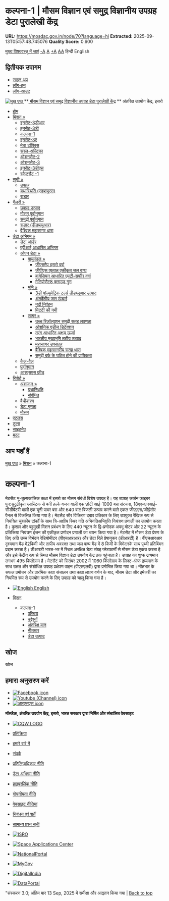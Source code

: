 # कल्पना-1 | मौसम विज्ञान एवं समुद्र विज्ञानीय उपग्रह डेटा पुरालेखी केंद्र

**URL:** https://mosdac.gov.in/node/70?language=hi
**Extracted:** 2025-09-13T05:57:48.745076
**Quality Score:** 0.600

[मुख्य विषयवस्तु में जाएं](https://mosdac.gov.in/node/70?language=hi#main-content "Skip to main Content")
[-A](javascript:;) [A](javascript:;) [+A](javascript:;)
[A](javascript:drupalHighContrast.enableStyles\(\))[A](javascript:drupalHighContrast.disableStyles\(\))
हिन्दी English
## द्वितीयक उपागम
  * [साइन अप](https://mosdac.gov.in/internal/registration?language=hi)
  * [लॉग-इन](https://mosdac.gov.in/internal/uops?language=hi)
  * [लॉग-आउट](https://mosdac.gov.in/internal/logout?language=hi)

[ ![मुख पृष्ठ](https://mosdac.gov.in/sites/default/files/mosdac_small.png) ](https://mosdac.gov.in/?language=hi "मुख पृष्ठ")
**[ मौसम विज्ञान एवं समुद्र विज्ञानीय उपग्रह डेटा पुरालेखी केंद्र](https://mosdac.gov.in/?language=hi "मुख पृष्ठ") **
अंतरिक्ष उपयोग केंद्र, इसरो 
  * [होम](https://mosdac.gov.in/?language=hi)
  * [मिशन »](https://mosdac.gov.in/node/70?language=hi)
    * [इनसैट-3डीआर](https://mosdac.gov.in/insat-3dr?language=hi)
    * [इनसैट-3डी](https://mosdac.gov.in/insat-3d?language=hi)
    * [कल्पना-1](https://mosdac.gov.in/kalpana-1?language=hi)
    * [इनसैट-3ए](https://mosdac.gov.in/insat-3a?language=hi)
    * [मेघा ट्रॉपिक्स](https://mosdac.gov.in/megha-tropiques?language=hi)
    * [सरल-अल्टिका](https://mosdac.gov.in/saral-altika?language=hi)
    * [ओशनसैट-2](https://mosdac.gov.in/oceansat-2?language=hi)
    * [ओशनसैट-3](https://mosdac.gov.in/oceansat-3?language=hi)
    * [इनसैट-3डीएस](https://mosdac.gov.in/insat-3ds?language=hi)
    * [स्कैटसैट -1](https://mosdac.gov.in/scatsat-1?language=hi)
  * [सूची »](https://mosdac.gov.in/node/70?language=hi)
    * [उपग्रह](https://mosdac.gov.in/internal/catalog-satellite?language=hi)
    * [यथास्थिति (एडब्ल्यूएस)](https://mosdac.gov.in/internal/catalog-insitu?language=hi)
    * [राडार](https://mosdac.gov.in/internal/catalog-radar?language=hi)
  * [गैलरी »](https://mosdac.gov.in/node/70?language=hi)
    * [ उपग्रह उत्पाद](https://mosdac.gov.in/internal/gallery?language=hi)
    * [मौसम पूर्वानुमान](https://mosdac.gov.in/internal/gallery/weather?language=hi)
    * [समुद्री पूर्वानुमान](https://mosdac.gov.in/internal/gallery/ocean?language=hi)
    * [राडार (डीडब्ल्यूआर)](https://mosdac.gov.in/internal/gallery/dwr?language=hi)
    * [वैश्विक महासागर धारा](https://mosdac.gov.in/internal/gallery/current?language=hi)
  * [डेटा अभिगम »](https://mosdac.gov.in/node/70?language=hi)
    * [डेटा ऑर्डर](https://mosdac.gov.in/internal/uops?language=hi)
    * [एपीआई आधारित अभिगम](https://mosdac.gov.in/downloadapi-manual?language=hi)
    * [ओपन डेटा »](https://mosdac.gov.in/node/70?language=hi)
      * [वायुमंडल »](https://mosdac.gov.in/node/70?language=hi)
        * [जीएसमैप इसरो वर्षा](https://mosdac.gov.in/gsmap-isro-rain?language=hi)
        * [जीपीएस व्युत्पन्न एकीकृत जल वाष्प](https://mosdac.gov.in/gps-derived-integrated-water-vapour?language=hi)
        * [बायेसियन आधारित एमटी-सफीर वर्षा](https://mosdac.gov.in/bayesian-based-mt-saphir-rainfall?language=hi)
        * [मेटियोसैट8 क्लाउड गुण](https://mosdac.gov.in/meteosat8-cloud-properties?language=hi)
      * [भूमि »](https://mosdac.gov.in/node/70?language=hi)
        * [3डी वॉल्यूमेट्रिक टर्ल्स डीडब्लूआर उत्पाद](https://mosdac.gov.in/3d-volumetric-terls-dwrproduct?language=hi)
        * [अंतर्देशीय जल ऊंचाई](https://mosdac.gov.in/inland-water-height?language=hi)
        * [नदी निर्वहन](https://mosdac.gov.in/river-discharge?language=hi)
        * [मिटटी की नमी](https://mosdac.gov.in/soil-moisture-0?language=hi)
      * [सागर »](https://mosdac.gov.in/node/70?language=hi)
        * [उच्च रिज़ॉल्यूशन समुद्री सतह लवणता](https://mosdac.gov.in/high-resolution-sea-surface-salinity?language=hi)
        * [ओशनिक एडीज डिटेक्शन](https://mosdac.gov.in/oceanic-eddies-detection?language=hi)
        * [तरंग आधारित अक्षय ऊर्जा](https://mosdac.gov.in/wave-based-renewable-energy?language=hi)
        * [भारतीय मुख्यभूमि तटीय उत्पाद](https://mosdac.gov.in/indian-mainland-coastal-product?language=hi)
        * [महासागर उपसतह](https://mosdac.gov.in/global-ocean-surface-current?language=hi)
        * [वैश्विक महासागरीय सतह धारा](https://mosdac.gov.in/ocean-subsurface?language=hi)
        * [समुद्री बर्फ के घटित होने की प्रायिकता](https://mosdac.gov.in/sea-ice-occurrence-probability?language=hi)
    * [कैल-वैल](https://mosdac.gov.in/internal/calval-data?language=hi)
    * [पूर्वानुमान](https://mosdac.gov.in/internal/forecast-menu?language=hi)
    * [ आरएसएस फ़ीड](https://mosdac.gov.in/rss-feed?language=hi "
आरएसएस फ़ीड")
  * [रिपोर्ट »](https://mosdac.gov.in/node/70?language=hi)
    * [अंशांकन »](https://mosdac.gov.in/node/70?language=hi)
      * [यथास्थिति](https://mosdac.gov.in/insitu?language=hi)
      * [संबंधित](https://mosdac.gov.in/calibration-reports?language=hi)
    * [वैधीकरण](https://mosdac.gov.in/validation-reports?language=hi)
    * [डेटा गुणता](https://mosdac.gov.in/data-quality?language=hi)
    * [मौसम](https://mosdac.gov.in/weather-reports?language=hi)
  * [एटलस](https://mosdac.gov.in/atlases?language=hi)
  * [टूल्स](https://mosdac.gov.in/tools?language=hi)
  * [साइटमैप](https://mosdac.gov.in/sitemap?language=hi)
  * [मदद](https://mosdac.gov.in/help?language=hi)


## आप यहाँ हैं
[मुख पृष्ठ](https://mosdac.gov.in/?language=hi) » [मिशन](https://mosdac.gov.in/node/70?language=hi) » कल्पना-1
# कल्पना-1
मेटसैट भू-तुल्यकालिक कक्षा में इसरो का मौसम संबंधी विशेष उपग्रह है। यह उपग्रह कार्बन फाइबर पुन:सुदृढ़ीकृत प्लास्टिक से बनी हल्के वजन वाली एक छोटी आई-1000 बस संरचना, 18एएचएनआई-सीडीबैटरी वाली एक यूनी पावर बस और 640 वाट बिजली उत्पन्न करने वाले एकल जीएएएस/जीईसौर पैनल से विकसित किया गया है। मेटसैट सौर विकिरण दबाव प्रतिकार के लिए उपयुक्त रैखिक रूप से नियंत्रित चुंबकीय टॉर्कों के साथ त्रि-अक्षीय स्थिर गति अभिनतिअभिवृत्ति नियंत्रण प्रणाली का उपयोग करता है। कुशल और बहुमुखी मिशन प्रबंधन के लिए 440 न्यूटन के द्वि-प्रणोदक अपभू मोटर और 22 न्यूटन के प्रतिक्रिया नियंत्रण इंजन की एकीकृत प्रणोदन प्रणाली का चयन किया गया है।
मेटसैट में मौसम डेटा प्रेषण के लिए अति उच्च विभेदन रेडियोमीटर (वीएचआरआर) और डेटा रिले प्रेषानुकर (डीआरटी) है। वीएचआरआर दृश्यमान बैंड में2किमी और तापीय अवरक्त तथा जल वाष्प बैंड में 8 किमी के विभेदनके साथ पृथ्वी प्रतिबिंबन प्रदान करता है। डीआरटी भारत-भर में स्थित अरक्षित डेटा संग्रह प्लेटफार्मों से मौसम डेटा एकत्र करता है और इसे केंद्रीय रूप से स्थित मौसम विज्ञान डेटा उपयोग केंद्र तक पहुंचाता है। उपग्रह का शुष्क द्रव्यमान लगभग 495 किलोग्राम है। मेटसैट को सितंबर 2002 में 1060 किलोग्राम के लिफ्ट-ऑफ द्रव्यमान के साथ उन्नत और संशोधित उपग्रह प्रक्षेपण वाहन (पीएसएलवी) द्वारा प्रमोचित किया गया था। नीतभार के सफल प्रमोचन और प्रारंभिक कक्षा संचालन तथा कक्षा लक्षण वर्णन के बाद, मौसम डेटा और इमेजरी का नियमित रूप से उपयोग करने के लिए उपग्रह को चालू किया गया है।
  * [![English](https://mosdac.gov.in/sites/all/modules/languageicons/flags/en.png) English](https://mosdac.gov.in/kalpana-1?language=en)


  * [मिशन](https://mosdac.gov.in/node/70?language=hi)
    * [कल्पना-1](https://mosdac.gov.in/kalpana-1?language=hi)
      * [परिचय](https://mosdac.gov.in/kalpana-1-introduction?language=hi)
      * [उद्देश्यों](https://mosdac.gov.in/kalpana-1-objectives?language=hi)
      * [अंतरिक्ष यान](https://mosdac.gov.in/kalpana-1-spacecraft?language=hi)
      * [नीतभार](https://mosdac.gov.in/kalpana-1-payloads?language=hi)
      * [डेटा उत्पाद](https://mosdac.gov.in/internal/catalog-kalpana1?language=hi)


## खोज
खोज 
## हमारा अनुसरण करें
  * [![Facebook icon](https://mosdac.gov.in/sites/all/modules/social_media_links/libraries/elegantthemes/PNG/facebook.png)](https://www.facebook.com/mosdac.sac.isro "Facebook")
  * [![Youtube \(Channel\) icon](https://mosdac.gov.in/sites/all/modules/social_media_links/libraries/elegantthemes/PNG/youtube.png)](http://www.youtube.com/channel/UCDVkai9WIgY2ZgrlF_08Yeg "Youtube \(Channel\)")
  * [![आरएसएस icon](https://mosdac.gov.in/sites/all/modules/social_media_links/libraries/elegantthemes/PNG/rss.png)](https://mosdac.gov.in/?language=hirss.xml "आरएसएस")


**मॉस्डैक, अंतरिक्ष उपयोग केंद्र, इसरो, भारत सरकार द्वारा निर्मित और संचालित वेबसाइट**
  * [![CQW LOGO](https://mosdac.gov.in/docs/cqw_logo.gif)](https://mosdac.gov.in/docs/STQC.pdf "Quality Certificate")


  * [प्रतिक्रिया](https://mosdac.gov.in/mosdac-feedback?language=hi)
  * [हमारे बारे में](https://mosdac.gov.in/about-us?language=hi)
  * [संपर्क](https://mosdac.gov.in/contact-us?language=hi)
  * [प्रतिलिप्यधिकार नीति](https://mosdac.gov.in/node/1268?language=hi)
  * [डेटा अभिगम नीति](https://mosdac.gov.in/node/1267?language=hi)
  * [हाइपरलिंक नीति](https://mosdac.gov.in/node/1269?language=hi)
  * [गोपनीयता नीति](https://mosdac.gov.in/node/1270?language=hi)
  * [वेबसाइट नीतियां](https://mosdac.gov.in/website-policies?language=hi)
  * [निबंधन एवं शर्तें](https://mosdac.gov.in/node/1271?language=hi)
  * [सामान्य प्रश्न सूची](https://mosdac.gov.in/faq-page?language=hi)


  * [![ISRO](https://mosdac.gov.in/sites/default/files/styles/thumbnail/public/logo-transparent.png?itok=IUS20l-w)](http://www.isro.gov.in)
  * [![Space Applications Center](https://mosdac.gov.in/sites/default/files/styles/thumbnail/public/saclogo.png?itok=_Jv4AuIn)](http://www.sac.gov.in)
  * [![NationalPortal](https://mosdac.gov.in/sites/default/files/styles/thumbnail/public/india-gov_0.png?itok=yssAPH3m)](http://www.india.gov.in)
  * [![MyGov](https://mosdac.gov.in/sites/default/files/styles/thumbnail/public/mygov_0.png?itok=Po-dzdT3)](http://mygov.in/)
  * [![DigitalIndia](https://mosdac.gov.in/sites/default/files/styles/thumbnail/public/digital-india_0.png?itok=ntlP7atE)](http://www.digitalindia.gov.in/)
  * [![DataPortal](https://mosdac.gov.in/sites/default/files/styles/thumbnail/public/data-gov.png?itok=qYA78FgB)](http://data.gov.in)


"संस्करण 3.0; अंतिम बार 13 Sep, 2025 में समीक्षा और अद्यतन किया गया | 
[](https://mosdac.gov.in/node/70?language=hi "Previous")[](https://mosdac.gov.in/node/70?language=hi "अगला")
[](https://mosdac.gov.in/node/70?language=hi)
[](https://mosdac.gov.in/node/70?language=hi "Previous")[](https://mosdac.gov.in/node/70?language=hi "अगला")
[](https://mosdac.gov.in/node/70?language=hi "Close")[](https://mosdac.gov.in/node/70?language=hi)[](https://mosdac.gov.in/node/70?language=hi)[](https://mosdac.gov.in/node/70?language=hi "Pause Slideshow")[](https://mosdac.gov.in/node/70?language=hi "Play Slideshow")
[Back to top](https://mosdac.gov.in/node/70?language=hi#top)
